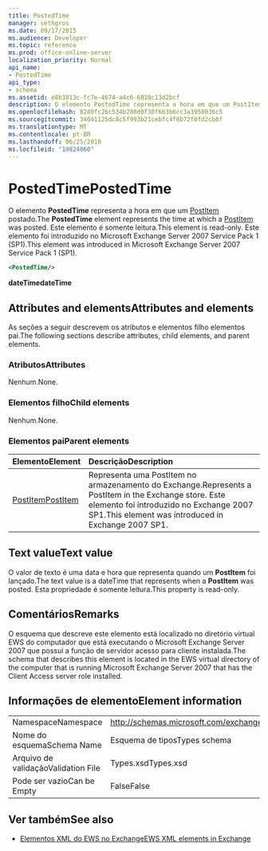 ```yaml
---
title: PostedTime
manager: sethgros
ms.date: 09/17/2015
ms.audience: Developer
ms.topic: reference
ms.prod: office-online-server
localization_priority: Normal
api_name:
- PostedTime
api_type:
- schema
ms.assetid: e8b3813c-fc7e-4674-a4c6-6818c13d2bcf
description: O elemento PostedTime representa a hora em que um PostItem postado. Este elemento é somente leitura. Este elemento foi introduzido no Microsoft Exchange Server 2007 Service Pack 1 (SP1).
ms.openlocfilehash: 8280fc26c534b280d0f30f663b6cc3a3958036c5
ms.sourcegitcommit: 34041125dc8c5f993b21cebfc4f8b72f0fd2cb6f
ms.translationtype: MT
ms.contentlocale: pt-BR
ms.lasthandoff: 06/25/2018
ms.locfileid: "19824860"
---
```

# <a name="postedtime"></a><span data-ttu-id="4f02a-105">PostedTime</span><span class="sxs-lookup"><span data-stu-id="4f02a-105">PostedTime</span></span>

<span data-ttu-id="4f02a-106">O elemento **PostedTime** representa a hora em que um [PostItem](postitem.md) postado.</span><span class="sxs-lookup"><span data-stu-id="4f02a-106">The **PostedTime** element represents the time at which a [PostItem](postitem.md) was posted.</span></span> <span data-ttu-id="4f02a-107">Este elemento é somente leitura.</span><span class="sxs-lookup"><span data-stu-id="4f02a-107">This element is read-only.</span></span> <span data-ttu-id="4f02a-108">Este elemento foi introduzido no Microsoft Exchange Server 2007 Service Pack 1 (SP1).</span><span class="sxs-lookup"><span data-stu-id="4f02a-108">This element was introduced in Microsoft Exchange Server 2007 Service Pack 1 (SP1).</span></span> 
  
```xml
<PostedTime/>
```

 <span data-ttu-id="4f02a-109">**dateTime**</span><span class="sxs-lookup"><span data-stu-id="4f02a-109">**dateTime**</span></span>
## <a name="attributes-and-elements"></a><span data-ttu-id="4f02a-110">Attributes and elements</span><span class="sxs-lookup"><span data-stu-id="4f02a-110">Attributes and elements</span></span>

<span data-ttu-id="4f02a-111">As seções a seguir descrevem os atributos e elementos filho elementos pai.</span><span class="sxs-lookup"><span data-stu-id="4f02a-111">The following sections describe attributes, child elements, and parent elements.</span></span>
  
### <a name="attributes"></a><span data-ttu-id="4f02a-112">Atributos</span><span class="sxs-lookup"><span data-stu-id="4f02a-112">Attributes</span></span>

<span data-ttu-id="4f02a-113">Nenhum.</span><span class="sxs-lookup"><span data-stu-id="4f02a-113">None.</span></span>
  
### <a name="child-elements"></a><span data-ttu-id="4f02a-114">Elementos filho</span><span class="sxs-lookup"><span data-stu-id="4f02a-114">Child elements</span></span>

<span data-ttu-id="4f02a-115">Nenhum.</span><span class="sxs-lookup"><span data-stu-id="4f02a-115">None.</span></span>
  
### <a name="parent-elements"></a><span data-ttu-id="4f02a-116">Elementos pai</span><span class="sxs-lookup"><span data-stu-id="4f02a-116">Parent elements</span></span>

|<span data-ttu-id="4f02a-117">**Elemento**</span><span class="sxs-lookup"><span data-stu-id="4f02a-117">**Element**</span></span>|<span data-ttu-id="4f02a-118">**Descrição**</span><span class="sxs-lookup"><span data-stu-id="4f02a-118">**Description**</span></span>|
|:-----|:-----|
|[<span data-ttu-id="4f02a-119">PostItem</span><span class="sxs-lookup"><span data-stu-id="4f02a-119">PostItem</span></span>](postitem.md) <br/> |<span data-ttu-id="4f02a-120">Representa uma PostItem no armazenamento do Exchange.</span><span class="sxs-lookup"><span data-stu-id="4f02a-120">Represents a PostItem in the Exchange store.</span></span> <span data-ttu-id="4f02a-121">Este elemento foi introduzido no Exchange 2007 SP1.</span><span class="sxs-lookup"><span data-stu-id="4f02a-121">This element was introduced in Exchange 2007 SP1.</span></span>  <br/> |
   
## <a name="text-value"></a><span data-ttu-id="4f02a-122">Text value</span><span class="sxs-lookup"><span data-stu-id="4f02a-122">Text value</span></span>

<span data-ttu-id="4f02a-123">O valor de texto é uma data e hora que representa quando um **PostItem** foi lançado.</span><span class="sxs-lookup"><span data-stu-id="4f02a-123">The text value is a dateTime that represents when a **PostItem** was posted.</span></span> <span data-ttu-id="4f02a-124">Esta propriedade é somente leitura.</span><span class="sxs-lookup"><span data-stu-id="4f02a-124">This property is read-only.</span></span> 
  
## <a name="remarks"></a><span data-ttu-id="4f02a-125">Comentários</span><span class="sxs-lookup"><span data-stu-id="4f02a-125">Remarks</span></span>

<span data-ttu-id="4f02a-126">O esquema que descreve este elemento está localizado no diretório virtual EWS do computador que está executando o Microsoft Exchange Server 2007 que possui a função de servidor acesso para cliente instalada.</span><span class="sxs-lookup"><span data-stu-id="4f02a-126">The schema that describes this element is located in the EWS virtual directory of the computer that is running Microsoft Exchange Server 2007 that has the Client Access server role installed.</span></span>
  
## <a name="element-information"></a><span data-ttu-id="4f02a-127">Informações de elemento</span><span class="sxs-lookup"><span data-stu-id="4f02a-127">Element information</span></span>

|||
|:-----|:-----|
|<span data-ttu-id="4f02a-128">Namespace</span><span class="sxs-lookup"><span data-stu-id="4f02a-128">Namespace</span></span>  <br/> |http://schemas.microsoft.com/exchange/services/2006/types  <br/> |
|<span data-ttu-id="4f02a-129">Nome do esquema</span><span class="sxs-lookup"><span data-stu-id="4f02a-129">Schema Name</span></span>  <br/> |<span data-ttu-id="4f02a-130">Esquema de tipos</span><span class="sxs-lookup"><span data-stu-id="4f02a-130">Types schema</span></span>  <br/> |
|<span data-ttu-id="4f02a-131">Arquivo de validação</span><span class="sxs-lookup"><span data-stu-id="4f02a-131">Validation File</span></span>  <br/> |<span data-ttu-id="4f02a-132">Types.xsd</span><span class="sxs-lookup"><span data-stu-id="4f02a-132">Types.xsd</span></span>  <br/> |
|<span data-ttu-id="4f02a-133">Pode ser vazio</span><span class="sxs-lookup"><span data-stu-id="4f02a-133">Can be Empty</span></span>  <br/> |<span data-ttu-id="4f02a-134">False</span><span class="sxs-lookup"><span data-stu-id="4f02a-134">False</span></span>  <br/> |
   
## <a name="see-also"></a><span data-ttu-id="4f02a-135">Ver também</span><span class="sxs-lookup"><span data-stu-id="4f02a-135">See also</span></span>



- [<span data-ttu-id="4f02a-136">Elementos XML do EWS no Exchange</span><span class="sxs-lookup"><span data-stu-id="4f02a-136">EWS XML elements in Exchange</span></span>](ews-xml-elements-in-exchange.md)

